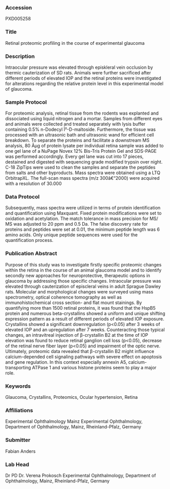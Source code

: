 ### Accession
PXD005258

### Title
Retinal proteomic profiling in the course of experimental glaucoma

### Description
Intraocular pressure was elevated through episkleral vein occlusion by thermic cauterization of SD rats. Animals were further sacrificed after different periods of elevated IOP and the retinal proteins were investigated for alterations regarding the relative protein level in this experimental model of glaucoma.

### Sample Protocol
For proteomic analysis, retinal tissue from the rodents was explanted and dissociated using liquid nitrogen and a mortar. Samples from different eyes and animals were collected and treated separately with lysis buffer containing 0.5% n-Dodecyl Î²-D-maltoside. Furthermore, the tissue was processed with an ultrasonic bath and ultrasonic wand for efficient cell breakdown. To separate the proteins and facilitate a downstream MS analysis, 80 Âµg of protein lysate per individual retina sample was added to one gel lane of a NuPage Novex 12% Bis-Tris Protein Gel and SDS-PAGE was performed accordingly. Every gel lane was cut into 17 pieces, destained and digested with sequencing grade modified trypsin over night. C-18 ZipTips were used to clean the samples and separate the peptides from salts and other byproducts. Mass spectra were obtained using a LTQ OrbitrapXL. The full-scan mass spectra (m/z 300â€“2000) were acquired with a resolution of 30.000

### Data Protocol
Subsequently, mass spectra were utilized in terms of protein identification and quantification using Maxquant. Fixed protein modifications were set to oxidation and acetylation. The match tolerance in mass precision for MS/ MS was adjusted to 20 ppm and 0.5 Da. The false discovery rate for proteins and peptides were set at 0.01, the minimum peptide length was 6 amino acids. Only unique peptide sequences were used for the quantification process.

### Publication Abstract
Purpose of this study was to investigate firstly specific proteomic changes within the retina in the course of an animal glaucoma model and to identify secondly new approaches for neuroprotective, therapeutic options in glaucoma by addressing those specific changes. Intraocular pressure was elevated through cauterization of episcleral veins in adult Sprague Dawley rats. Molecular and morphological changes were surveyed using mass spectrometry, optical coherence tomography as well as immunohistochemical cross section- and flat mount stainings. By quantifying more than 1500 retinal proteins, it was found that the HspB5 protein and numerous beta-crystallins showed a uniform and unique shifting expression pattern as a result of different periods of elevated IOP exposure. Crystallins showed a significant downregulation (p&lt;0.05) after 3 weeks of elevated IOP and an upregulation after 7 weeks. Counteracting those typical changes, an intravitreal injection of &#x3b2;-crystallin B2 at the time of IOP elevation was found to reduce retinal ganglion cell loss (p&lt;0.05), decrease of the retinal nerve fiber layer (p&lt;0.05) and impairment of the optic nerve. Ultimately, proteomic data revealed that &#x3b2;-crystallin B2 might influence calcium-depended cell signaling pathways with severe effect on apoptosis and gene regulation. In this context especially annexin A5, calcium-transporting ATPase 1 and various histone proteins seem to play a major role.

### Keywords
Glaucoma, Crystallins, Proteomics, Ocular hypertension, Retina

### Affiliations
Experimental Ophthalmology Mainz
Experimental Ophthalmology, Department of Ophthalmology, Mainz, Rheinland-Pfalz, Germany

### Submitter
Fabian Anders

### Lab Head
Dr PD Dr. Verena Prokosch
Experimental Ophthalmology, Department of Ophthalmology, Mainz, Rheinland-Pfalz, Germany


